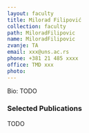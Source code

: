 ```yaml
---
layout: faculty
title: Milorad Filipović
collection: faculty
path: MiloradFilipovic
name: MiloradFilipovic
zvanje: TA
email: xxx@uns.ac.rs
phone: +381 21 485 xxxx
office: TMD xxx
photo: 
---
```


Bio: TODO

### Selected Publications

TODO
